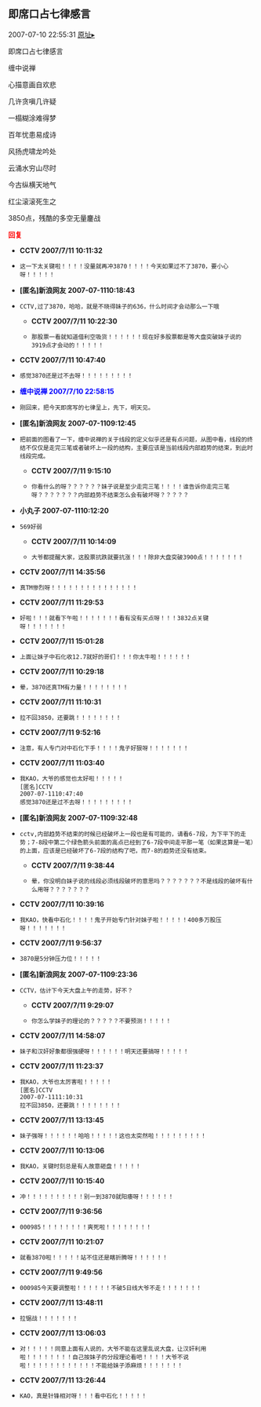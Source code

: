 ## 即席口占七律感言
2007-07-10 22:55:31
[原址▸](http://www.fxgan.com/chan_time/2007_07_12/532.htm)



 即席口占七律感言


 


 缠中说禅


 


 心描意画自欢悲


 几许贪嗔几许疑


 一榻糊涂难得梦


 百年忧患易成诗


 风扬虎啸龙吟处


 云涌水穷山尽时


 今古纵横天地气


 红尘滚滚死生之


 


 


 3850点，残酷的多空无量鏖战


 





<font color='red'>**回复**</font>


- **CCTV 2007/7/11 10:11:32**
- ```
  这一下太关键啦！！！！没量就再冲3870！！！！今天如果过不了3870，要小心呀！！！！！
  ```
- **[匿名]新浪网友 2007-07-1110:18:43**
- ```
  CCTV,过了3870，哈哈，就是不晓得妹子的636，什么时间才会动那么一下哦
  ```
   - **CCTV 2007/7/11 10:22:30**
   - ```
     那股票一看就知道借利空吸货！！！！！！现在好多股票都是等大盘突破妹子说的3919点才会动的！！！！！
     ```
- **CCTV 2007/7/11 10:47:40**
- ```
  感觉3870还是过不去呀！！！！！！！！！
  ```
- <font color='blue'>**缠中说禅 2007/7/10 22:58:15**</font>
- ```
  刚回来，把今天即席写的七律呈上，先下，明天见。
  ```
- **[匿名]新浪网友 2007-07-1109:12:45**
- ```
  把前面的图看了一下，缠中说禅的关于线段的定义似乎还是有点问题，从图中看，线段的终结不仅仅是走完三笔或者破坏上一段的结构，主要应该是当前线段内部趋势的结束，到此时线段完成。
  ```
   - **CCTV 2007/7/11 9:15:10**
   - ```
     你看什么的呀？？？？？？妹子说是至少走完三笔！！！！谁告诉你走完三笔呀？？？？？？？内部趋势不结束怎么会有破坏呀？？？？？
     ```
- **小丸子 2007-07-1110:12:20**
- ```
  569好弱
  ```
   - **CCTV 2007/7/11 10:14:09**
   - ```
     大爷都提醒大家，这股票抗跌就要抗涨！！！除非大盘突破3900点！！！！！！！
     ```
- **CCTV 2007/7/11 14:35:56**
- ```
  真TM惨烈呀！！！！！！！！！！！！！！！
  ```
- **CCTV 2007/7/11 11:29:53**
- ```
  好啦！！！就看下午啦！！！！！！！看有没有买点呀！！！3832点关键呀！！！！！！！
  ```
- **CCTV 2007/7/11 15:01:28**
- ```
  上面让妹子中石化收12.7就好的哥们！！！你太牛啦！！！！！！
  ```
- **CCTV 2007/7/11 10:29:18**
- ```
  晕，3870还真TM有力量！！！！！！！！
  ```
- **CCTV 2007/7/11 11:10:31**
- ```
  拉不回3850，还要跳！！！！！！！！
  ```
- **CCTV 2007/7/11 9:52:16**
- ```
  注意，有人专门对中石化下手！！！！鬼子好狠呀！！！！！！！
  ```
- **CCTV 2007/7/11 11:03:40**
- ```
  我KAO，大爷的感觉也太好啦！！！！！
  [匿名]CCTV
  2007-07-1110:47:40
  感觉3870还是过不去呀！！！！！！！！！
  ```
- **[匿名]新浪网友 2007-07-1109:32:48**
- ```
  cctv,内部趋势不结束的时候已经破坏上一段也是有可能的，请看6-7段，为下平下的走势；7-8段中第二个绿色箭头前面的高点已经到了6-7段中间走平那一笔（如果这算是一笔）的上面，应该是已经破坏了6-7段的结构了吧，而7-8的趋势还没有结束。
  ```
   - **CCTV 2007/7/11 9:38:44**
   - ```
     晕，你没明白妹子说的线段必须线段破坏的意思吗？？？？？？？不是线段的破坏有什么用呀？？？？？？？
     ```
- **CCTV 2007/7/11 10:39:16**
- ```
  我KAO，快看中石化！！！！鬼子开始专门针对妹子啦！！！！！400多万股压呀！！！！！！！
  ```
- **CCTV 2007/7/11 9:56:37**
- ```
  3870是5分钟压力位！！！！！
  ```
- **[匿名]新浪网友 2007-07-1109:23:36**
- ```
  CCTV，估计下今天大盘上午的走势，好不？
  ```
   - **CCTV 2007/7/11 9:29:07**
   - ```
     你怎么学妹子的理论的？？？？？不要预测！！！！！
     ```
- **CCTV 2007/7/11 14:58:07**
- ```
  妹子和汉奸好象都很强硬呀！！！！！！明天还要搞呀！！！！！
  ```
- **CCTV 2007/7/11 11:23:37**
- ```
  我KAO，大爷也太厉害啦！！！！！
  [匿名]CCTV
  2007-07-1111:10:31
  拉不回3850，还要跳！！！！！！！！
  ```
- **CCTV 2007/7/11 13:13:45**
- ```
  妹子强呀！！！！！！哈哈！！！！！这也太突然啦！！！！！！！！！
  ```
- **CCTV 2007/7/11 10:13:06**
- ```
  我KAO，关键时刻总是有人故意砸盘！！！！！
  ```
- **CCTV 2007/7/11 10:15:40**
- ```
  冲！！！！！！！！！！别一到3870就阳痿呀！！！！！！
  ```
- **CCTV 2007/7/11 9:36:56**
- ```
  000985！！！！！！！！爽死啦！！！！！！！！
  ```
- **CCTV 2007/7/11 10:21:07**
- ```
  就看3870啦！！！！！站不住还是瞎折腾呀！！！！！！
  ```
- **CCTV 2007/7/11 9:49:56**
- ```
  000985今天要调整啦！！！！！！不破5日线大爷不走！！！！！！！
  ```
- **CCTV 2007/7/11 13:48:11**
- ```
  拉锯战！！！！！！！
  ```
- **CCTV 2007/7/11 13:06:03**
- ```
  对！！！！！同意上面有人说的，大爷不能在这里乱说大盘，让汉奸利用啦！！！！！！！！自己按妹子的分段理论看吧！！！！大爷不说啦！！！！！！！！！！！！不能给妹子添麻烦！！！！！！！
  ```
- **CCTV 2007/7/11 13:26:44**
- ```
  KAO，真是针锋相对呀！！！看中石化！！！！！
  ```
